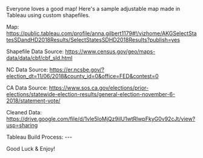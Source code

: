 Everyone loves a good map!  Here's a sample adjustable map made in Tableau using custom shapefiles.

Map: https://public.tableau.com/profile/anna.gilbert1179#!/vizhome/AKGSelectStatesSDandHD2018Results/SelectStatesSDHD2018Results?publish=yes

Shapefile Data Source: https://www.census.gov/geo/maps-data/data/cbf/cbf_sld.html

NC Data Source: https://er.ncsbe.gov/?election_dt=11/06/2018&county_id=0&office=FED&contest=0

CA Data Source: https://www.sos.ca.gov/elections/prior-elections/statewide-election-results/general-election-november-6-2018/statement-vote/

Cleaned Data: https://drive.google.com/file/d/1vle5loMjQz9iIU1wtRlwpFkyG0v92cJt/view?usp=sharing

Tableau Build Process: ---

Good Luck & Enjoy!
